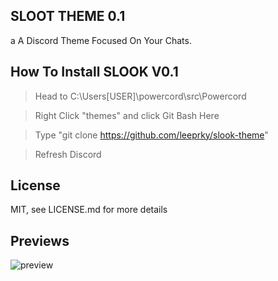 ## SLOOT THEME 0.1
a A Discord Theme Focused On Your Chats.

## How To Install SLOOK V0.1

> Head to C:\Users\[USER]\powercord\src\Powercord

> Right Click "themes" and click Git Bash Here

> Type "git clone https://github.com/leeprky/slook-theme"

> Refresh Discord

## License

MIT, see LICENSE.md for more details

## Previews

![preview](./previews/Previewsloot-1.jpg)
